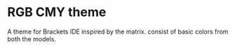 # RGB CMY theme
A theme for Brackets IDE inspired by the matrix.
consist of basic colors from both the models.
